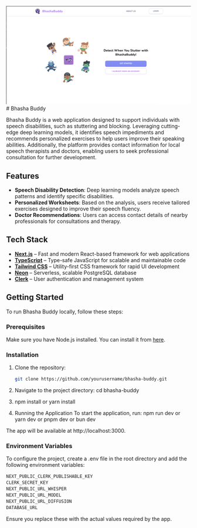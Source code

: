 <img src="./readme-image.png" />
# Bhasha Buddy

Bhasha Buddy is a web application designed to support individuals with speech disabilities, such as stuttering and blocking. Leveraging cutting-edge deep learning models, it identifies speech impediments and recommends personalized exercises to help users improve their speaking abilities. Additionally, the platform provides contact information for local speech therapists and doctors, enabling users to seek professional consultation for further development.

## Features

- **Speech Disability Detection**: Deep learning models analyze speech patterns and identify specific disabilities.
- **Personalized Worksheets**: Based on the analysis, users receive tailored exercises designed to improve their speech fluency.
- **Doctor Recommendations**: Users can access contact details of nearby professionals for consultations and therapy.

## Tech Stack

- **[Next.js](https://nextjs.org/)** – Fast and modern React-based framework for web applications
- **[TypeScript](https://www.typescriptlang.org/)** – Type-safe JavaScript for scalable and maintainable code
- **[Tailwind CSS](https://tailwindcss.com/)** – Utility-first CSS framework for rapid UI development
- **[Neon](https://neon.tech/)** – Serverless, scalable PostgreSQL database
- **[Clerk](https://clerk.com/)** – User authentication and management system

## Getting Started

To run Bhasha Buddy locally, follow these steps:

### Prerequisites

Make sure you have Node.js installed. You can install it from [here](https://nodejs.org/).

### Installation

1. Clone the repository:
   ```bash
   git clone https://github.com/yourusername/bhasha-buddy.git
2. Navigate to the project directory:
   cd bhasha-buddy
3. npm install
 or
yarn install

4. Running the Application
To start the application, run:
npm run dev
 or
yarn dev
 or
pnpm dev
 or
bun dev

The app will be available at http://localhost:3000.

### Environment Variables
To configure the project, create a .env file in the root directory and add the following environment variables:
```bash
NEXT_PUBLIC_CLERK_PUBLISHABLE_KEY
CLERK_SECRET_KEY
NEXT_PUBLIC_URL_WHISPER 
NEXT_PUBLIC_URL_MODEL 
NEXT_PUBLIC_URL_DIFFUSION
DATABASE_URL
```

Ensure you replace these with the actual values required by the app.
